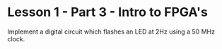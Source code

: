 # Lesson 1 - Part 3 - Intro to FPGA's

Implement a digital circuit which flashes an LED at 2Hz using a 50 MHz clock.
